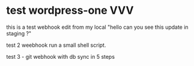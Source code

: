 # test wordpress-one VVV

this is a test webhook edit from my local "hello can you see this update in staging ?"

test 2 weebhook run a small shell script.

test 3 - git webhook with db sync in 5 steps
